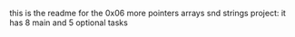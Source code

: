 this is the readme for the 0x06 more pointers arrays snd strings project:
it has 8 main and 5 optional tasks
